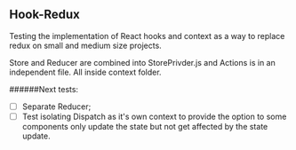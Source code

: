 ## Hook-Redux

Testing the implementation of React hooks and context as a way to replace redux on small and medium size projects.

Store and Reducer are combined into StorePrivder.js and Actions is in an independent file.
All inside context folder.

######Next tests:

- [ ] Separate Reducer;
- [ ] Test isolating Dispatch as it's own context to provide the option to some components only update the state but not get affected by the state update.
